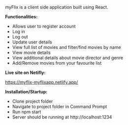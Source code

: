 myFlix is a client side application built using React.


**Functionalities:**

- Allows user to register account
- Log in
- Log out
- Update user details
- View full list of movies and filter/find movies by name
- View movie details
- View additional details about movie director and genre
- Add/Remove movies from your favourite list


**Live site on Netifly:**

https://myflix-myflixapp.netlify.app/


**Installation/Startup:**

- Clone project folder
- Navigate to project folder in Command Prompt
- Run npm start
- Server should be running at http://localhost:1234
